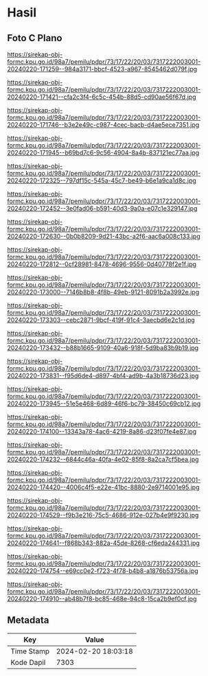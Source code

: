 # Hasil

## Foto C Plano

https://sirekap-obj-formc.kpu.go.id/98a7/pemilu/pdpr/73/17/22/20/03/7317222003001-20240220-171259--984a3171-bbcf-4523-a967-8545462d079f.jpg

https://sirekap-obj-formc.kpu.go.id/98a7/pemilu/pdpr/73/17/22/20/03/7317222003001-20240220-171421--cfa2c3f4-6c5c-454b-88d5-cd90ae56f67d.jpg

https://sirekap-obj-formc.kpu.go.id/98a7/pemilu/pdpr/73/17/22/20/03/7317222003001-20240220-171746--b3e2e49c-c987-4cec-bacb-d4ae5ece7351.jpg

https://sirekap-obj-formc.kpu.go.id/98a7/pemilu/pdpr/73/17/22/20/03/7317222003001-20240220-171945--b69bd7c6-9c56-4904-8a4b-837121ec77aa.jpg

https://sirekap-obj-formc.kpu.go.id/98a7/pemilu/pdpr/73/17/22/20/03/7317222003001-20240220-172325--797df15c-545a-45c7-be49-b6e1a9ca1d8c.jpg

https://sirekap-obj-formc.kpu.go.id/98a7/pemilu/pdpr/73/17/22/20/03/7317222003001-20240220-172452--3e0fad06-b591-40d3-9a0a-e07c1e329147.jpg

https://sirekap-obj-formc.kpu.go.id/98a7/pemilu/pdpr/73/17/22/20/03/7317222003001-20240220-172630--0b0b8209-9d21-43bc-a2f6-aac6a008c133.jpg

https://sirekap-obj-formc.kpu.go.id/98a7/pemilu/pdpr/73/17/22/20/03/7317222003001-20240220-172812--0cf28981-8478-4696-9556-0d40778f2e1f.jpg

https://sirekap-obj-formc.kpu.go.id/98a7/pemilu/pdpr/73/17/22/20/03/7317222003001-20240220-173000--7146b8b8-4f8b-49eb-9121-8091b2a3992e.jpg

https://sirekap-obj-formc.kpu.go.id/98a7/pemilu/pdpr/73/17/22/20/03/7317222003001-20240220-173303--cebc2871-9bcf-419f-91c4-3aecbd6e2c1d.jpg

https://sirekap-obj-formc.kpu.go.id/98a7/pemilu/pdpr/73/17/22/20/03/7317222003001-20240220-173432--b88b1665-9109-40a6-918f-5d9ba83b9b19.jpg

https://sirekap-obj-formc.kpu.go.id/98a7/pemilu/pdpr/73/17/22/20/03/7317222003001-20240220-173831--f95d6de4-d897-4bf4-ad9b-4a3b18736d23.jpg

https://sirekap-obj-formc.kpu.go.id/98a7/pemilu/pdpr/73/17/22/20/03/7317222003001-20240220-173945--51e5e468-6d89-46f6-bc79-38450c69cb12.jpg

https://sirekap-obj-formc.kpu.go.id/98a7/pemilu/pdpr/73/17/22/20/03/7317222003001-20240220-174100--13343a78-4ac6-4219-8a86-d23f07fe4e87.jpg

https://sirekap-obj-formc.kpu.go.id/98a7/pemilu/pdpr/73/17/22/20/03/7317222003001-20240220-174232--6844c46a-40fa-4e02-85f8-8a2ca7cf5bea.jpg

https://sirekap-obj-formc.kpu.go.id/98a7/pemilu/pdpr/73/17/22/20/03/7317222003001-20240220-174420--4006c4f5-e22e-41bc-8880-2e9714001e95.jpg

https://sirekap-obj-formc.kpu.go.id/98a7/pemilu/pdpr/73/17/22/20/03/7317222003001-20240220-174529--f9b3e216-75c5-4686-912e-027b4e9f9230.jpg

https://sirekap-obj-formc.kpu.go.id/98a7/pemilu/pdpr/73/17/22/20/03/7317222003001-20240220-174641--f868b343-882a-45de-8268-cf6eda244331.jpg

https://sirekap-obj-formc.kpu.go.id/98a7/pemilu/pdpr/73/17/22/20/03/7317222003001-20240220-174754--e69cc0e2-f723-4f78-b4b8-a1876b53756a.jpg

https://sirekap-obj-formc.kpu.go.id/98a7/pemilu/pdpr/73/17/22/20/03/7317222003001-20240220-174910--ab48b7f8-bc85-468e-94c8-15ca2b9ef0cf.jpg


## Metadata

| Key        | Value               |
| ---------- | ------------------- |
| Time Stamp | 2024-02-20 18:03:18 |
| Kode Dapil | 7303                |



